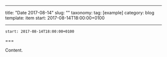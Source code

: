 
---
title: "Date 2017-08-14"
slug: ""
taxonomy:
tag: [example]
category: blog
template: item
start: 2017-08-14T18:00:00+0100

---

``start: 2017-08-14T18:00:00+0100``

===

Content.
